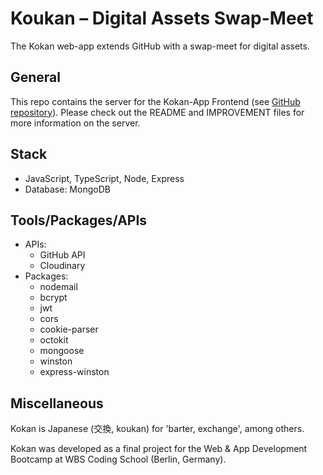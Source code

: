 # Koukan – Digital Assets Swap-Meet

The Kokan web-app extends GitHub with a swap-meet for digital assets.

## General

This repo contains the server for the Kokan-App Frontend (see [GitHub repository](https://github.com/videlicet/Kokan-Swap-Meet)). Please check out the README and IMPROVEMENT files for more information on the server.

## Stack

 * JavaScript, TypeScript, Node, Express
 * Database: MongoDB

 ## Tools/Packages/APIs

* APIs:
    * GitHub API
    * Cloudinary
* Packages:
    * nodemail
    * bcrypt
    * jwt
    * cors
    * cookie-parser
    * octokit
    * mongoose
    * winston
    * express-winston

## Miscellaneous
Kokan is Japanese (交換, koukan) for 'barter, exchange', among others.

Kokan was developed as a final project for the Web & App Development Bootcamp at WBS Coding School (Berlin, Germany).